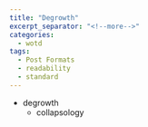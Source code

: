 ```yaml
---
title: "Degrowth"
excerpt_separator: "<!--more-->"
categories:
  - wotd
tags:
  - Post Formats
  - readability
  - standard
---
```


* degrowth
	- collapsology

